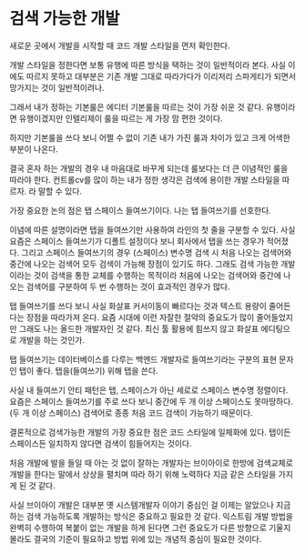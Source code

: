 # 검색 가능한 개발

새로운 곳에서 개발을 시작할 때 코드 개발 스타일을 먼저 확인한다.

개발 스타일을 정한다면 보통 유행에 따른 방식을 택하는 것이 일반적이라 본다. 사실 이에도 따르지 못하고 대부분은 기존 개발 그대로 따라가다가 이리저리 스파게티가 되면서 망가지는 것이 일반적이려나.

그래서 내가 정하는 기본룰은 에디터 기본룰을 따르는 것이 가장 쉬운 것 같다. 유행이라면 유행이겠지만 인텔리제이 룰을 따르는 게 가장 맘 편한 것이다.

하지만 기본룰을 쓰다 보니 어쩔 수 없이 기존 내가 가진 룰과 차이가 있고 크게 어색한 부분이 나온다.

결국 혼자 하는 개발의 경우 내 마음대로 바꾸게 되는데 룰보다는 더 큰 이념적인 룰을 따라야 한다. 컨트롤cv를 많이 하는 내가 정한 생각은 검색에 용이한 개발 스타일을 따르자. 라 말할 수 있다.

가장 중요한 논의 점은 탭 스페이스 들여쓰기이다. 나는 탭 들여쓰기를 선호한다.

이념에 따른 설명이라면 탭을 들여쓰기만 사용하여 라인의 첫 줄을 구분할 수 있다. 사실 요즘은 스페이스 들여쓰기가 디폴트 설정이다 보니 회사에서 탭을 쓰는 경우가 적어졌다. 그리고 스페이스 들여쓰기의 경우 (스페이스) 변수명 검색 시 처음 나오는 검색어와 중간에 나오는 검색어 모두 검색이 가능해 장점이 있기도 하다. 그래도 검색 가능한 개발이라는 것이 검색을 통한 교체를 수행하는 목적이라 처음에 나오는 검색어와 중간에 나오는 검색어를 구분하여 두 번 수행하는 것이 효과적인 경우가 많다.

탭 들여쓰기를 쓰다 보니 사실 화살표 커서이동이 빠르다는 것과 텍스트 용량이 줄어든다는 장점을 따라가져 온다. 요즘 시대에 이런 자잘한 절약의 중요도가 많이 줄어들었지만 그래도 나는 올드한 개발자인 것 같다. 최신 툴 활용에 힘쓰지 않고 화살표 에디팅으로 개발을 하는 것인가.

탭 들여쓰기는 데이터베이스를 다루는 백엔드 개발자로 들여쓰기라는 구분의 표현 문자인 탭이 좋다. 탭을(들여쓰기) 위해 탭을 쓴다.

사실 내 들여쓰기 안티 패턴은 탭, 스페이스가 아닌 세로로 스페이스 변수명 정렬이다. 요즘은 스페이스 들여쓰기를 주로 쓰다 보니 중간에 두 개 이상 스페이스도 못마땅하다. (두 개 이상 스페이스) 검색어로 종종 처음 코드 검색이 가능하기 때문이다.

결론적으로 검색가능한 개발의 가장 중요한 점은 코드 스타일에 일체화에 있다. 탭이든 스페이스든 일치하지 않다면 검색이 힘들어지는 것이다.

처음 개발에 발을 들일 때 아는 것 없이 잘하는 개발자는 브이아이로 한방에 검색교체로 개발을 한다는 말에서 상상을 펼치며 따라 하기 위해 노력하다 지금 같은 스타일을 가지게 된 것 같다.

사실 브이아이 개발은 대부분 옛 시스템개발자 이야기 중심인 걸 이제는 알았으나 지금 하는 검색 가능하도록 개발하는 방식은 중요하고 필요한 것 같다. 익스트림 개발 방법을 완벽히 수행하여 복붙이 없는 개발을 하게 된다면 그런 중요도가 다른 방향으로 기울지 몰라도 결국의 기준이 필요하고 방법 위에 있는 개념적 중심이 필요한 것이다.

